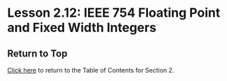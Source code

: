 # Lesson 2.12: IEEE 754 Floating Point and Fixed Width Integers

## Return to Top

[Click here](../README.md) to return to the Table of Contents for Section 2.
